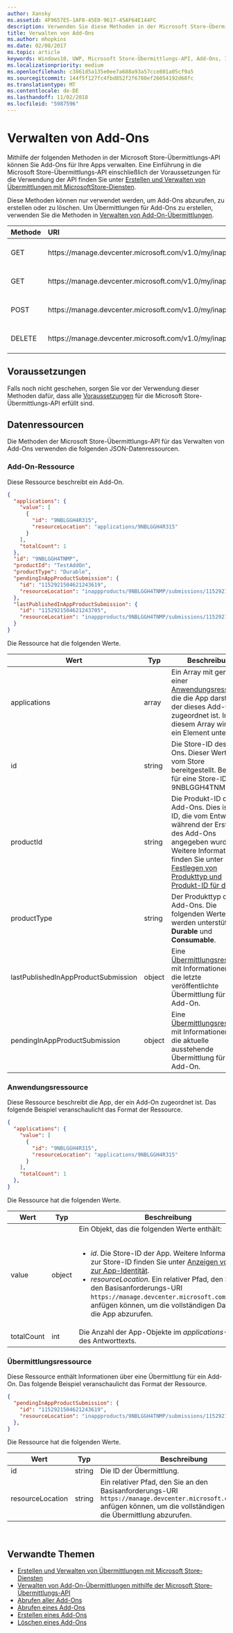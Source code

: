 ```yaml
---
author: Xansky
ms.assetid: 4F9657E5-1AF8-45E0-9617-45AF64E144FC
description: Verwenden Sie diese Methoden in der Microsoft Store-Übermittlungs-API zur Verwaltung von Add-ons für apps, die für Ihr Partner Center-Konto registriert wurden.
title: Verwalten von Add-Ons
ms.author: mhopkins
ms.date: 02/08/2017
ms.topic: article
keywords: Windows10, UWP, Microsoft Store-Übermittlungs-API, Add-Ons, In-App-Produkt, IAP
ms.localizationpriority: medium
ms.openlocfilehash: c3861d5a135e0ee7a688a93a57cce801a05cf9a5
ms.sourcegitcommit: 144f5f127fc4fbd852f2f6780ef26054192d68fc
ms.translationtype: MT
ms.contentlocale: de-DE
ms.lasthandoff: 11/02/2018
ms.locfileid: "5987596"
---
```

# <a name="manage-add-ons"></a>Verwalten von Add-Ons

Mithilfe der folgenden Methoden in der Microsoft Store-Übermittlungs-API können Sie Add-Ons für Ihre Apps verwalten. Eine Einführung in die Microsoft Store-Übermittlungs-API einschließlich der Voraussetzungen für die Verwendung der API finden Sie unter [Erstellen und Verwalten von Übermittlungen mit MicrosoftStore-Diensten](create-and-manage-submissions-using-windows-store-services.md).

Diese Methoden können nur verwendet werden, um Add-Ons abzurufen, zu erstellen oder zu löschen. Um Übermittlungen für Add-Ons zu erstellen, verwenden Sie die Methoden in [Verwalten von Add-On-Übermittlungen](manage-add-on-submissions.md).

<table>
<colgroup>
<col width="10%" />
<col width="30%" />
<col width="60%" />
</colgroup>
<thead>
<tr class="header">
<th align="left">Methode</th>
<th align="left">URI</th>
<th align="left">Beschreibung</th>
</tr>
</thead>
<tbody>
<tr>
<td align="left">GET</td>
<td align="left">https://manage.devcenter.microsoft.com/v1.0/my/inappproducts</td>
<td align="left"><a href="get-all-add-ons.md">Abrufen aller Add-Ons für Ihre Apps</a></td>
</tr>
<tr>
<td align="left">GET</td>
<td align="left">https://manage.devcenter.microsoft.com/v1.0/my/inappproducts/{inAppProductId}</td>
<td align="left"><a href="get-an-add-on.md">Abrufen eines bestimmten Add-Ons</a></td>
</tr>
<tr>
<td align="left">POST</td>
<td align="left">https://manage.devcenter.microsoft.com/v1.0/my/inappproducts</td>
<td align="left"><a href="create-an-add-on.md">Erstellen eines Add-Ons</a></td>
</tr>
<tr>
<td align="left">DELETE</td>
<td align="left">https://manage.devcenter.microsoft.com/v1.0/my/inappproducts/{inAppProductId}</td>
<td align="left"><a href="delete-an-add-on.md">Löschen eines Add-Ons</a></td>
</tr>
</tbody>
</table>

## <a name="prerequisites"></a>Voraussetzungen

Falls noch nicht geschehen, sorgen Sie vor der Verwendung dieser Methoden dafür, dass alle [Voraussetzungen](create-and-manage-submissions-using-windows-store-services.md#prerequisites) für die Microsoft Store-Übermittlungs-API erfüllt sind.

## <a name="data-resources"></a>Datenressourcen

Die Methoden der Microsoft Store-Übermittlungs-API für das Verwalten von Add-Ons verwenden die folgenden JSON-Datenressourcen.

<span id="add-on-object" />

### <a name="add-on-resource"></a>Add-On-Ressource

Diese Ressource beschreibt ein Add-On.

```json
{
  "applications": {
    "value": [
      {
        "id": "9NBLGGH4R315",
        "resourceLocation": "applications/9NBLGGH4R315"
      }
    ],
    "totalCount": 1
  },
  "id": "9NBLGGH4TNMP",
  "productId": "TestAddOn",
  "productType": "Durable",
  "pendingInAppProductSubmission": {
    "id": "1152921504621243619",
    "resourceLocation": "inappproducts/9NBLGGH4TNMP/submissions/1152921504621243619"
  },
  "lastPublishedInAppProductSubmission": {
    "id": "1152921504621243705",
    "resourceLocation": "inappproducts/9NBLGGH4TNMP/submissions/1152921504621243705"
  }
}
```

Die Ressource hat die folgenden Werte.

| Wert      | Typ   | Beschreibung        |
|------------|--------|--------------|
| applications      | array  | Ein Array mit genau einer [Anwendungsressource](#application-object), die die App darstellt, der dieses Add-On zugeordnet ist. In diesem Array wird nur ein Element unterstützt.  |
| id | string  | Die Store-ID des Add-Ons. Dieser Wert wird vom Store bereitgestellt. Beispiel für eine Store-ID: 9NBLGGH4TNMP.  |
| productId | string  | Die Produkt-ID des Add-Ons. Dies ist die ID, die vom Entwickler während der Erstellung des Add-Ons angegeben wurde. Weitere Informationen finden Sie unter [Festlegen von Produkttyp und Produkt-ID für das IAP](https://msdn.microsoft.com/windows/uwp/publish/set-your-iap-product-id). |
| productType | string  | Der Produkttyp des Add-Ons. Die folgenden Werte werden unterstützt: **Durable** und **Consumable**.  |
| lastPublishedInAppProductSubmission       | object | Eine [Übermittlungsressource](#submission-object) mit Informationen über die letzte veröffentlichte Übermittlung für das Add-On.         |
| pendingInAppProductSubmission        | object  |  Eine [Übermittlungsressource](#submission-object) mit Informationen über die aktuelle ausstehende Übermittlung für das Add-On.  |   |

<span id="application-object" />

### <a name="application-resource"></a>Anwendungsressource

Diese Ressource beschreibt die App, der ein Add-On zugeordnet ist. Das folgende Beispiel veranschaulicht das Format der Ressource.

```json
{
  "applications": {
    "value": [
      {
        "id": "9NBLGGH4R315",
        "resourceLocation": "applications/9NBLGGH4R315"
      }
    ],
    "totalCount": 1
  },
}
```

Die Ressource hat die folgenden Werte.

| Wert           | Typ    | Beschreibung        |
|-----------------|---------|-----------|
| value            | object  |  Ein Objekt, das die folgenden Werte enthält: <br/><br/> <ul><li>*id*. Die Store-ID der App. Weitere Informationen zur Store-ID finden Sie unter [Anzeigen von Details zur App-Identität](https://msdn.microsoft.com/windows/uwp/publish/view-app-identity-details).</li><li>*resourceLocation*. Ein relativer Pfad, den Sie an den Basisanforderungs-URI ```https://manage.devcenter.microsoft.com/v1.0/my/``` anfügen können, um die vollständigen Daten für die App abzurufen.</li></ul>   |
| totalCount   | int  | Die Anzahl der App-Objekte im *applications*-Array des Antworttexts.                                                                                                                                                 |

<span id="submission-object" />

### <a name="submission-resource"></a>Übermittlungsressource

Diese Ressource enthält Informationen über eine Übermittlung für ein Add-On. Das folgende Beispiel veranschaulicht das Format der Ressource.

```json
{
  "pendingInAppProductSubmission": {
    "id": "1152921504621243619",
    "resourceLocation": "inappproducts/9NBLGGH4TNMP/submissions/1152921504621243619"
  },
}
```

Die Ressource hat die folgenden Werte.

| Wert           | Typ    | Beschreibung     |
|-----------------|---------|------------------|
| id            | string  | Die ID der Übermittlung.    |
| resourceLocation   | string  | Ein relativer Pfad, den Sie an den Basisanforderungs-URI ```https://manage.devcenter.microsoft.com/v1.0/my/``` anfügen können, um die vollständigen Daten für die Übermittlung abzurufen.     |
 
<span/>

## <a name="related-topics"></a>Verwandte Themen

* [Erstellen und Verwalten von Übermittlungen mit Microsoft Store-Diensten](create-and-manage-submissions-using-windows-store-services.md)
* [Verwalten von Add-On-Übermittlungen mithilfe der Microsoft Store-Übermittlungs-API](manage-add-on-submissions.md)
* [Abrufen aller Add-Ons](get-all-add-ons.md)
* [Abrufen eines Add-Ons](get-an-add-on.md)
* [Erstellen eines Add-Ons](create-an-add-on.md)
* [Löschen eines Add-Ons](delete-an-add-on.md)
